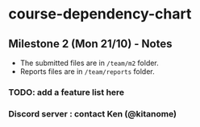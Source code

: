 # course-dependency-chart

## Milestone 2 (Mon 21/10) - Notes
- The submitted files are in ```/team/m2``` folder.
- Reports files are in ```/team/reports``` folder.

### TODO: add a feature list here

### Discord server : contact Ken (@kitanome)
